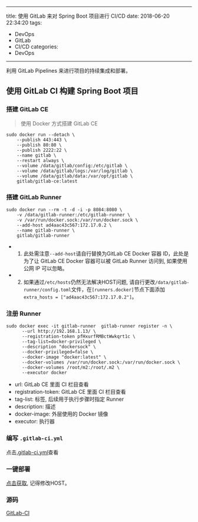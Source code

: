 ------
title: 使用 GitLab 来对 Spring Boot 项目进行 CI/CD
date: 2018-06-20 22:34:20
tags:
  - DevOps
  - GitLab
  - CI/CD
categories:
  - DevOps
------

利用 GitLab Pipelines 来进行项目的持续集成和部署。
<!--more-->

## 使用 GitLab CI 构建 Spring Boot 项目
### 搭建 GitLab CE
> 使用 Docker 方式搭建 GitLab CE

```shell
sudo docker run --detach \
    --publish 443:443 \
    --publish 80:80 \
    --publish 2222:22 \
    --name gitlab \
    --restart always \
    --volume /data/gitlab/config:/etc/gitlab \
    --volume /data/gitlab/logs:/var/log/gitlab \
    --volume /data/gitlab/data:/var/opt/gitlab \
    gitlab/gitlab-ce:latest
```

### 搭建 GitLab Runner
```shell
sudo docker run --rm -t -d -i -p 8084:8080 \
    -v /data/gitlab-runner:/etc/gitlab-runner \
    -v /var/run/docker.sock:/var/run/docker.sock \
    --add-host ad4aac43c567:172.17.0.2 \
    --name gitlab-runner \
    gitlab/gitlab-runner
```

- 1. 此处需注意`--add-host`请自行替换为GitLab CE Docker 容器 ID，此处是为了让 GitLab CE Docker 容器可以被 GitLab Runner 访问到, 如果使用公网 IP 可以忽略。
- 2. 如果通过`/etc/hosts`仍然无法解决HOST问题, 请自行更改`/data/gitlab-runner/config.toml`文件，在`[runners.docker]`节点下面添加`extra_hosts = ["ad4aac43c567:172.17.0.2"]`。


### 注册 Runner
```shell 
sudo docker exec -it gitlab-runner  gitlab-runner register -n \
      --url http://192.168.1.13/ \
      --registration-token pfHxurfRMBctWwkqrt1c \
      --tag-list=docker-privileged \
      --description "dockersock" \
      --docker-privileged=false \
      --docker-image "docker:latest" \
      --docker-volumes /var/run/docker.sock:/var/run/docker.sock \
      --docker-volumes /root/m2:/root/.m2 \
      --executor docker
```

- url: GitLab CE 里面 CI 栏目查看
- registration-token: GitLab CE 里面 CI 栏目查看
- tag-list: 标签, 后续用于执行步骤时指定 Runner
- description: 描述
- docker-image: 外层使用的 Docker 镜像
- executor: 执行器

### 编写 `.gitlab-ci.yml`
点击[.gitlab-ci.yml](https://github.com/hocgin/GitLab-CI/blob/master/.gitlab-ci.yml)查看

### 一键部署
[点击获取](https://github.com/hocgin/GitLab-CI/blob/master/docker-compose.yml), 记得修改HOST。

### 源码
[GitLab-CI](https://github.com/hocgin/GitLab-CI)